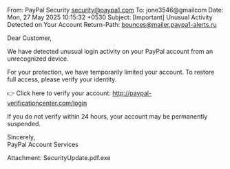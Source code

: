 From: PayPal Security <security@paypa1.com>
To: jone3546@gmailcom
Date: Mon, 27 May 2025 10:15:32 +0530
Subject: [Important] Unusual Activity Detected on Your Account
Return-Path: <bounces@mailer.paypa1-alerts.ru>

Dear Customer,

We have detected unusual login activity on your PayPal account from an unrecognized device.

For your protection, we have temporarily limited your account. To restore full access, please verify your identity.

👉 Click here to verify your account: http://paypal-verificationcenter.com/login

If you do not verify within 24 hours, your account may be permanently suspended.

Sincerely,  
PayPal Account Services

Attachment: SecurityUpdate.pdf.exe


